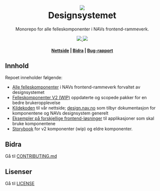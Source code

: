 <h1 align="center">
    <img src="https://www.nav.no/_/asset/no.nav.navno:1575554845/img/navno/logo.svg" />
    <br/>Designsystemet
</h1>

<div align="center">
    <p>
        Monorepo for alle felleskomponenter i NAVs frontend-rammeverk.
    </p>
    <p>
      <a href="https://github.com/navikt/nav-frontend-moduler/pulls">
          <img src="https://img.shields.io/badge/PRs-welcome-green.svg" />
      </a>
         <img src="https://github.com/navikt/nav-frontend-moduler/workflows/Build,%20test%20and%20maybe%20publish/badge.svg" />
    </p>
    <h4><a href="https://design.nav.no">Nettside</a> | <a href="https://github.com/navikt/nav-frontend-moduler/blob/master/CONTRIBUTING.md">Bidra</a> | <a href="https://github.com/navikt/nav-frontend-moduler/issues">Bug-rapport</a>
</div>

## Innhold

Repoet inneholder følgende:

- [Alle felleskomponenter](https://github.com/navikt/nav-frontend-moduler/tree/master/packages/) i NAVs frontend-rammeverk forvaltet av designsystemet
- [Felleskomponenter V2 (WIP)](https://github.com/navikt/nav-frontend-moduler/tree/master/@navikt/) oppdaterte og scopede pakker for en bedre brukeropplevelse
- [Kildekoden](https://github.com/navikt/nav-frontend-moduler/tree/master/website) til vår nettside; [design.nav.no](https://design.nav.no) som tilbyr dokumentasjon for komponentene og NAVs designsystem generelt
- [Eksempler på forskjellige frontend-løsninger](https://github.com/navikt/nav-frontend-moduler/tree/master/examples) til applikasjoner som skal bruke komponentene
- [Storybook](https://navikt.github.io/Designsystemet/?path=/story/ds-react-kom-i-gang--page) for v2 komponenter (wip) og eldre komponenter.

## Bidra

Gå til [CONTRIBUTING.md](https://github.com/navikt/nav-frontend-moduler/blob/master/CONTRIBUTING.md)

## Lisenser

Gå til [LICENSE](https://github.com/navikt/nav-frontend-moduler/blob/master/LICENSE)
